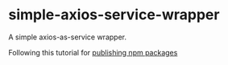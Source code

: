 # simple-axios-service-wrapper
A simple axios-as-service wrapper.

Following this tutorial for [publishing npm packages](https://auth0.com/blog/developing-npm-packages/)
